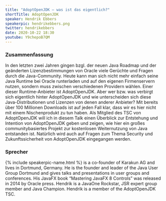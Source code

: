 ```yaml
---
title: "AdoptOpenJDK – was ist das eigentlich?"
shortTitle: AdoptOpenJDK
speaker: Hendrik Ebbers
speakerpic: hendrikebbers.png
twitter: hendrikebbers
date: 2020-10-22 18:30
youtube: Y9chepoB7QM
---
```


### Zusammenfassung

In den letzten zwei Jahren gingen bzgl. der neuen Java Roadmap und der geänderten Lizenzbestimmungen von Oracle viele Gerüchte und Fragen durch die Java-Community. Heute kann man sich nicht mehr einfach seine Java Runtime bei Oracle runterladen und auf den eigenen Firmenservern nutzen, sondern muss zwischen verschiedenen Providern wählen. Einer dieser Runtime-Anbieter ist AdoptOpenJDK. Aber wer bzw. was verbirgt sich eigentlich hinter AdoptOpenJDK und wie unterscheiden sich diese Java-Distributionen und Lizenzen von denen anderer Anbieter? Mit bereits über 100 Millionen Downloads ist auf jeden Fall klar, dass wir es hier nicht mit einem Nischenprodukt zu tun haben. Als Mitglied des TSC von AdoptOpenJDK will ich in diesem Talk einen Überblick zur Entstehung und Intention von AdoptOpenJDK geben und zeigen, wie hier ein großes communitybasiertes Projekt zur kostenlosen Weiternutzung von Java entstanden ist. Natürlich wird auch auf Fragen zum Thema Security und Zukunftssicherheit von AdoptOpenJDK eingegangen werden.

### Sprecher

{% include speakerpic-name.html %} is a co-founder of Karakun AG and lives in Dortmund, Germany. He is the founder and leader of the Java User Group Dortmund and gives talks and presentations in user groups and conferences. His JavaFX book “Mastering JavaFX 8 Controls” was released in 2014 by Oracle press. Hendrik is a JavaOne Rockstar, JSR expert group member and Java Champion. Hendrik is a member of the AdoptOpenJDK TSC.
